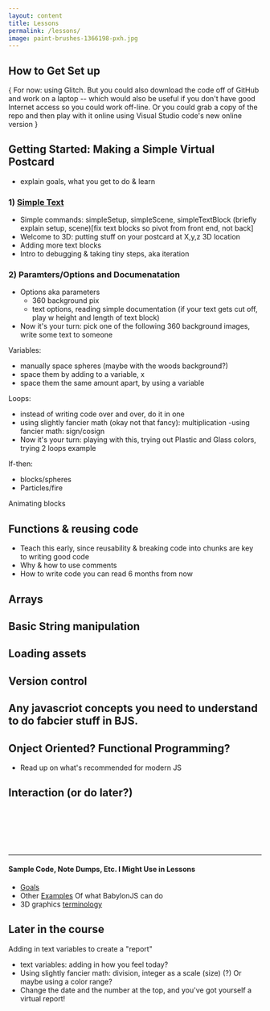 ```yaml
---
layout: content
title: Lessons
permalink: /lessons/
image: paint-brushes-1366198-pxh.jpg
---
```




## How to Get Set up
{ For now: using Glitch. But you could also download the code off of GitHub and work on a laptop -- which would also be useful if you don't have good Internet access so you could work off-line. Or you could grab a copy of the repo and then play with it online using Visual Studio code's new online version } 

## Getting Started: Making a Simple Virtual Postcard

- explain goals, what you get to do & learn

###  1) [Simple Text](../pages/lessons/basic-postcard/text-hello/index.html)
- Simple commands: simpleSetup, simpleScene, simpleTextBlock (briefly explain setup, scene)[fix text blocks so pivot from front end, not back]
- Welcome to 3D: putting stuff on your postcard at X,y,z 3D location
- Adding more text blocks
- Intro to debugging & taking tiny steps, aka iteration 


###  2) Paramters/Options and Documenatation
- Options aka parameters
  - 360 background pix
  - text options, reading simple documentation  (if your text gets cut off, play w height and length of text block)
- Now it's your turn: pick one of the following 360 background images, write some text to someone



Variables:
- manually space spheres (maybe with the woods background?)
- space them by adding to a variable, x
- space them the same amount apart, by using a variable

Loops:
- instead of writing code over and over, do it in one
- using slightly fancier math (okay not that fancy): multiplication
-using fancier math: sign/cosign
- Now it's your turn: playing with this, trying out Plastic and Glass colors, trying 2 loops example


If-then:
- blocks/spheres
- Particles/fire


Animating blocks





## Functions & reusing code
- Teach this early, since reusability & breaking code into chunks are key to writing good code
- Why & how to use comments 
- How to write code you can read 6 months from now 



## Arrays 
## Basic String manipulation

## Loading assets

## Version control



## Any javascriot concepts you need to understand to do fabcier stuff in BJS.

## Onject Oriented?  Functional Programming?
- Read up on what's recommended for modern JS


## Interaction (or do later?)

&nbsp;

&nbsp;

&nbsp;

<hr/>


#### Sample Code, Note Dumps, Etc. I Might Use in Lessons

- [Goals](../pages/lessons/goals/index.html)
- Other [Examples](../pages/examples/more-stuff.html) Of what BabylonJS can do
- 3D graphics [terminology](../pages/lessons/tutorial-3Dgraphics-terminology.html)


## Later in the course

Adding in text variables to create a "report"
- text variables: adding in how you feel today?
- Using slightly fancier math: division, integer as a scale (size) (?) Or maybe using a color range?
- Change the date and the number at the top, and you've got yourself a virtual report!


